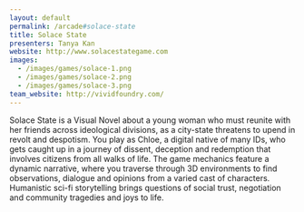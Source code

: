 ```yaml
---
layout: default
permalink: /arcade#solace-state
title: Solace State
presenters: Tanya Kan
website: http://www.solacestategame.com
images:
  - /images/games/solace-1.png
  - /images/games/solace-2.png
  - /images/games/solace-3.png
team_website: http://vividfoundry.com/
---
```

Solace State is a Visual Novel about a young woman who must reunite with her friends across ideological divisions, as a city-state threatens to upend in revolt and despotism. You play as Chloe, a digital native of many IDs, who gets caught up in a journey of dissent, deception and redemption that involves citizens from all walks of life. The game mechanics feature a dynamic narrative, where you traverse through 3D environments to find observations, dialogue and opinions from a varied cast of characters. Humanistic sci-fi storytelling brings questions of social trust, negotiation and community tragedies and joys to life.
